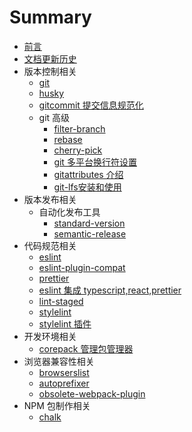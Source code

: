# Summary

- [前言](README.md)
- [文档更新历史](CHANGELOG.md)
- 版本控制相关
  - [git](版本控制相关/git.md)
  - [husky](版本控制相关/husky.md)
  - [gitcommit 提交信息规范化](版本控制相关/gitcommit提交信息规范化.md)
  - git 高级
    - [filter-branch](版本控制相关/git高级/filter-branch.md)
    - [rebase](版本控制相关/git高级/rebase.md)
    - [cherry-pick](版本控制相关/git高级/cherry-pick.md)
    - [git 多平台换行符设置](版本控制相关/git高级/git-eol-config.md)
    - [gitattributes 介绍](版本控制相关/git高级/gitattributes介绍.md)
    - [git-lfs安装和使用](版本控制相关/git高级/git-lfs安装和使用.md)
- 版本发布相关
  - 自动化发布工具
    - [standard-version](版本发布相关/自动化发布工具/01.standard-version.md)
    - [semantic-release](版本发布相关/自动化发布工具/02.semantic-release.md)
- 代码规范相关
  - [eslint](代码规范相关/eslint.md)
  - [eslint-plugin-compat](代码规范相关/eslint-plugin-compat.md)
  - [prettier](代码规范相关/prettier.md)
  - [eslint 集成 typescript,react,prettier](代码规范相关/eslint集成ts,react,prettier.md)
  - [lint-staged](代码规范相关/lint-staged.md)
  - [stylelint](代码规范相关/stylelint.md)
  - [stylelint 插件](代码规范相关/stylelint插件.md)
- 开发环境相关
  - [corepack 管理包管理器](开发环境相关/corepack管理包管理器.md)
- 浏览器兼容性相关
  - [browserslist](浏览器兼容性相关/browserslist.md)
  - [autoprefixer](浏览器兼容性相关/autoprefixer.md)
  - [obsolete-webpack-plugin](浏览器兼容性相关/obsolete-webpack-plugin.md)
- NPM 包制作相关
  - [chalk](制作nodejs工具包相关/chalk.md)

